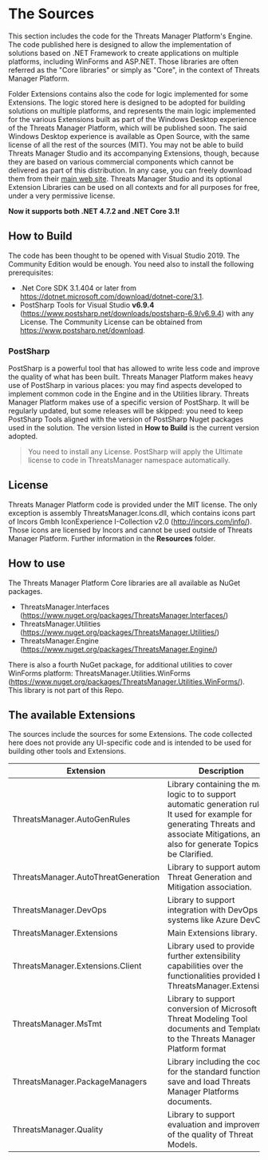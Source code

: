 # The Sources

This section includes the code for the Threats Manager Platform's Engine. The code published here is designed to allow the implementation of solutions based on .NET Framework to create applications on multiple platforms, including WinForms and ASP.NET.
Those libraries are often referred as the "Core libraries" or simply as "Core", in the context of Threats Manager Platform.

Folder Extensions contains also the code for logic implemented for some Extensions. The logic stored here is designed to be adopted for building solutions on multiple platforms, and represents the main logic implemented for the various Extensions built as part of the Windows Desktop experience of the Threats Manager Platform, which will be published soon.
The said Windows Desktop experience is available as Open Source, with the same license of all the rest of the sources (MIT). You may not be able to build Threats Manager Studio and its accompanying Extensions, though, because they are based on various commercial components which cannot be delivered as part of this distribution. In any case, you can freely download them from their [main web site](https://threatsmanager.com). Threats Manager Studio and its optional Extension Libraries can be used on all contexts and for all purposes for free, under a very permissive license. 

**Now it supports both .NET 4.7.2 and .NET Core 3.1!**

## How to Build

The code has been thought to be opened with Visual Studio 2019. The Community Edition would be enough.
You need also to install the following prerequisites:

- .Net Core SDK 3.1.404 or later from <https://dotnet.microsoft.com/download/dotnet-core/3.1>.
- PostSharp Tools for Visual Studio **v6.9.4** (<https://www.postsharp.net/downloads/postsharp-6.9/v6.9.4>) with any License. The Community License can be obtained from <https://www.postsharp.net/download>.

### PostSharp

PostSharp is a powerful tool that has allowed to write less code and improve the quality of what has been built. Threats Manager Platform makes heavy use of PostSharp in various places: you may find aspects developed to implement common code in the Engine and in the Utilities library.
Threats Manager Platform makes use of a specific version of PostSharp. It will be regularly updated, but some releases will be skipped: you need to keep PostSharp Tools aligned with the version of PostSharp Nuget packages used in the solution. The version listed in **How to Build** is the current version adopted.
> You need to install any License. PostSharp will apply the Ultimate license to code in ThreatsManager namespace automatically.

## License

Threats Manager Platform code is provided under the MIT license.
The only exception is assembly ThreatsManager.Icons.dll, which contains icons part of Incors Gmbh IconExperience I-Collection v2.0 (<http://incors.com/info/>). Those icons are licensed by Incors and cannot be used outside of Threats Manager Platform. Further information in the **Resources** folder.

## How to use

The Threats Manager Platform Core libraries are all available as NuGet packages.

- ThreatsManager.Interfaces (<https://www.nuget.org/packages/ThreatsManager.Interfaces/>)
- ThreatsManager.Utilities (<https://www.nuget.org/packages/ThreatsManager.Utilities/>)
- ThreatsManager.Engine (<https://www.nuget.org/packages/ThreatsManager.Engine/>)

There is also a fourth NuGet package, for additional utilities to cover WinForms platform: ThreatsManager.Utilities.WinForms (<https://www.nuget.org/packages/ThreatsManager.Utilities.WinForms/>). This library is not part of this Repo.

## The available Extensions

The sources include the sources for some Extensions. The code collected here does not provide any UI-specific code and is intended to be used for building other tools and Extensions.

|Extension                          |Description   |
|-----------------------------------|--------------|
|ThreatsManager.AutoGenRules|Library containing the main logic to to support automatic generation rules. It used for example for generating Threats and associate Mitigations, and also for generate Topics to be Clarified.|
|ThreatsManager.AutoThreatGeneration|Library to support automatic Threat Generation and Mitigation association.|
|ThreatsManager.DevOps              |Library to support integration with DevOps systems like Azure DevOps.     |
|ThreatsManager.Extensions          |Main Extensions library.                                                  |
|ThreatsManager.Extensions.Client   |Library used to provide further extensibility capabilities over the functionalities provided by ThreatsManager.Extensions.|
|ThreatsManager.MsTmt               |Library to support conversion of Microsoft Threat Modeling Tool documents and Templates to the Threats Manager Platform format|
|ThreatsManager.PackageManagers     |Library including the code for the standard functions to save and load Threats Manager Platforms documents.|
|ThreatsManager.Quality             |Library to support evaluation and improvement of the quality of Threat Models.| 
